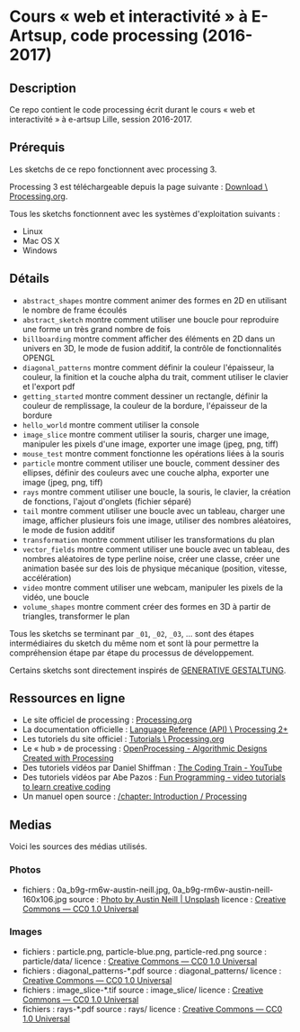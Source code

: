 # Cours « web et interactivité » à E-Artsup, code processing (2016-2017)

## Description

Ce repo contient le code processing écrit durant le cours « web et interactivité » à e-artsup Lille, session 2016-2017.

## Prérequis

Les sketchs de ce repo fonctionnent avec processing 3.

Processing 3 est téléchargeable depuis la page suivante : [Download \ Processing.org](https://processing.org/download/?processing).

Tous les sketchs fonctionnent avec les systèmes d'exploitation suivants :
- Linux
- Mac OS X
- Windows

## Détails

- `abstract_shapes` montre comment animer des formes en 2D en utilisant le nombre de frame écoulés
- `abstract_sketch` montre comment utiliser une boucle pour reproduire une forme un très grand nombre de fois
- `billboarding` montre comment afficher des éléments en 2D dans un univers en 3D, le mode de fusion additif, la contrôle de fonctionnalités OPENGL
- `diagonal_patterns` montre comment définir la couleur l'épaisseur, la couleur, la finition et la couche alpha du trait, comment utiliser le clavier et l'export pdf
- `getting_started` montre comment dessiner un rectangle, définir la couleur de remplissage, la couleur de la bordure, l'épaisseur de la bordure
- `hello_world` montre comment utiliser la console
- `image_slice` montre comment utiliser la souris, charger une image, manipuler les pixels d'une image, exporter une image (jpeg, png, tiff)
- `mouse_test` montre comment fonctionne les opérations liées à la souris
- `particle` montre comment utiliser une boucle, comment dessiner des ellipses, définir des couleurs avec une couche alpha, exporter une image (jpeg, png, tiff)
- `rays` montre comment utiliser une boucle, la souris, le clavier, la création de fonctions, l'ajout d'onglets (fichier séparé)
- `tail` montre comment utiliser une boucle avec un tableau, charger une image, afficher plusieurs fois une image, utiliser des nombres aléatoires, le mode de fusion additif
- `transformation` montre comment utiliser les transformations du plan
- `vector_fields` montre comment utiliser une boucle avec un tableau, des nombres aléatoires de type perline noise, créer une classe, créer une animation basée sur des lois de physique mécanique (position, vitesse, accélération)
- `video` montre comment utiliser une webcam, manipuler les pixels de la vidéo, une boucle
- `volume_shapes` montre comment créer des formes en 3D à partir de triangles, transformer le plan

Tous les sketchs se terminant par `_01`, `_02`, `_03`, ... sont des étapes intermédiaires du sketch du même nom et sont là pour permettre la compréhension étape par étape du processus de développement.

Certains sketchs sont directement inspirés de [GENERATIVE GESTALTUNG](http://www.generative-gestaltung.de/).

## Ressources en ligne

- Le site officiel de processing : [Processing.org](https://processing.org/)
- La documentation officielle : [Language Reference (API) \ Processing 2+](https://processing.org/reference/)
- Les tutoriels du site officiel : [Tutorials \ Processing.org](https://processing.org/tutorials/)
- Le « hub » de processing : [OpenProcessing - Algorithmic Designs Created with Processing](https://www.openprocessing.org/)
- Des tutoriels vidéos par Daniel Shiffman : [The Coding Train - YouTube](https://www.youtube.com/user/shiffman)
- Des tutoriels vidéos par Abe Pazos : [Fun Programming - video tutorials to learn creative coding](https://www.funprogramming.org/)
- Un manuel open source : [/chapter: Introduction / Processing](https://fr.flossmanuals.net/processing/introduction/)

## Medias

Voici les sources des médias utilisés.

### Photos

- fichiers : 0a_b9g-rm6w-austin-neill.jpg, 0a_b9g-rm6w-austin-neill-160x106.jpg
  source : [Photo by Austin Neill | Unsplash](https://unsplash.com/?photo=0A_b9G-Rm6w)
  licence : [Creative Commons — CC0 1.0 Universal](https://creativecommons.org/publicdomain/zero/1.0/)

### Images

- fichiers : particle.png, particle-blue.png, particle-red.png
  source : particle/data/
  licence : [Creative Commons — CC0 1.0 Universal](https://creativecommons.org/publicdomain/zero/1.0/)
- fichiers : diagonal_patterns-*.pdf
  source : diagonal_patterns/
  licence : [Creative Commons — CC0 1.0 Universal](https://creativecommons.org/publicdomain/zero/1.0/)
- fichiers : image_slice-*.tif
  source : image_slice/
  licence : [Creative Commons — CC0 1.0 Universal](https://creativecommons.org/publicdomain/zero/1.0/)
- fichiers : rays-*.pdf
  source : rays/
  licence : [Creative Commons — CC0 1.0 Universal](https://creativecommons.org/publicdomain/zero/1.0/)

